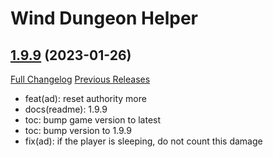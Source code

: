 # Wind Dungeon Helper

## [1.9.9](https://github.com/fang2hou/WindDungeonHelper/tree/1.9.9) (2023-01-26)
[Full Changelog](https://github.com/fang2hou/WindDungeonHelper/compare/1.9.8...1.9.9) [Previous Releases](https://github.com/fang2hou/WindDungeonHelper/releases)

- feat(ad): reset authority more  
- docs(readme): 1.9.9  
- toc: bump game version to latest  
- toc: bump version to 1.9.9  
- fix(ad): if the player is sleeping, do not count this damage  

